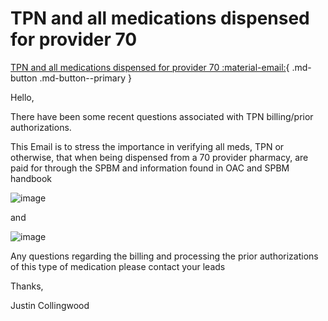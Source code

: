 # TPN and all medications dispensed for provider 70

[TPN and all medications dispensed for provider 70 :material-email:](https://mygainwell-my.sharepoint.com/:u:/r/personal/christopher_nguyen_gainwelltechnologies_com/Documents/Evergreen/Emails/TPN%20and%20all%20medications%20dispensed%20for%20provider%2070.msg?csf=1&web=1&e=EKbUZ6){ .md-button .md-button--primary }

Hello, 

There have been some recent questions associated with TPN billing/prior authorizations.

This Email is to stress the importance in verifying all meds, TPN or otherwise, that when being dispensed from a 70 provider pharmacy, are paid for through the SPBM and information found in OAC and SPBM handbook

![image](https://user-images.githubusercontent.com/122046056/227435548-256fd9e5-ecf3-435d-b363-8af6bb415304.png)

and

![image](https://user-images.githubusercontent.com/122046056/227435573-a9200983-4026-46ef-8ea9-05ab6d3eea7a.png)

Any questions regarding the billing and processing the prior authorizations of this type of medication please contact your leads

Thanks,
 
Justin Collingwood
